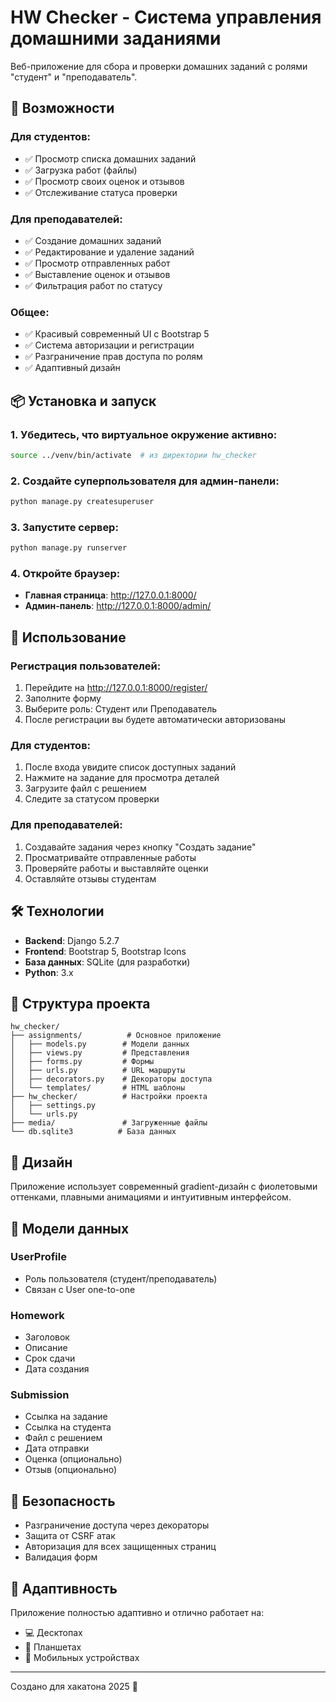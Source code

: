 # HW Checker - Система управления домашними заданиями

Веб-приложение для сбора и проверки домашних заданий с ролями "студент" и "преподаватель".

## 🚀 Возможности

### Для студентов:
- ✅ Просмотр списка домашних заданий
- ✅ Загрузка работ (файлы)
- ✅ Просмотр своих оценок и отзывов
- ✅ Отслеживание статуса проверки

### Для преподавателей:
- ✅ Создание домашних заданий
- ✅ Редактирование и удаление заданий
- ✅ Просмотр отправленных работ
- ✅ Выставление оценок и отзывов
- ✅ Фильтрация работ по статусу

### Общее:
- ✅ Красивый современный UI с Bootstrap 5
- ✅ Система авторизации и регистрации
- ✅ Разграничение прав доступа по ролям
- ✅ Адаптивный дизайн

## 📦 Установка и запуск

### 1. Убедитесь, что виртуальное окружение активно:
```bash
source ../venv/bin/activate  # из директории hw_checker
```

### 2. Создайте суперпользователя для админ-панели:
```bash
python manage.py createsuperuser
```

### 3. Запустите сервер:
```bash
python manage.py runserver
```

### 4. Откройте браузер:
- **Главная страница**: http://127.0.0.1:8000/
- **Админ-панель**: http://127.0.0.1:8000/admin/

## 👥 Использование

### Регистрация пользователей:
1. Перейдите на http://127.0.0.1:8000/register/
2. Заполните форму
3. Выберите роль: Студент или Преподаватель
4. После регистрации вы будете автоматически авторизованы

### Для студентов:
1. После входа увидите список доступных заданий
2. Нажмите на задание для просмотра деталей
3. Загрузите файл с решением
4. Следите за статусом проверки

### Для преподавателей:
1. Создавайте задания через кнопку "Создать задание"
2. Просматривайте отправленные работы
3. Проверяйте работы и выставляйте оценки
4. Оставляйте отзывы студентам

## 🛠 Технологии

- **Backend**: Django 5.2.7
- **Frontend**: Bootstrap 5, Bootstrap Icons
- **База данных**: SQLite (для разработки)
- **Python**: 3.x

## 📁 Структура проекта

```
hw_checker/
├── assignments/          # Основное приложение
│   ├── models.py        # Модели данных
│   ├── views.py         # Представления
│   ├── forms.py         # Формы
│   ├── urls.py          # URL маршруты
│   ├── decorators.py    # Декораторы доступа
│   └── templates/       # HTML шаблоны
├── hw_checker/          # Настройки проекта
│   ├── settings.py
│   └── urls.py
├── media/               # Загруженные файлы
└── db.sqlite3          # База данных
```

## 🎨 Дизайн

Приложение использует современный gradient-дизайн с фиолетовыми оттенками, 
плавными анимациями и интуитивным интерфейсом.

## 📝 Модели данных

### UserProfile
- Роль пользователя (студент/преподаватель)
- Связан с User one-to-one

### Homework
- Заголовок
- Описание
- Срок сдачи
- Дата создания

### Submission
- Ссылка на задание
- Ссылка на студента
- Файл с решением
- Дата отправки
- Оценка (опционально)
- Отзыв (опционально)

## 🔐 Безопасность

- Разграничение доступа через декораторы
- Защита от CSRF атак
- Авторизация для всех защищенных страниц
- Валидация форм

## 📱 Адаптивность

Приложение полностью адаптивно и отлично работает на:
- 💻 Десктопах
- 📱 Планшетах
- 📲 Мобильных устройствах

---

Создано для хакатона 2025 🚀

